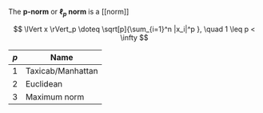 The **p-norm** or **$\ell_p$ norm** is a [[norm]]

$$
\lVert x \rVert_p \doteq \sqrt[p]{\sum_{i=1}^n |x_i|^p }, \quad 1 \leq p < \infty
$$

|$p$|Name|
|---|----|
|1|Taxicab/Manhattan|
|2|Euclidean|
|3|Maximum norm|